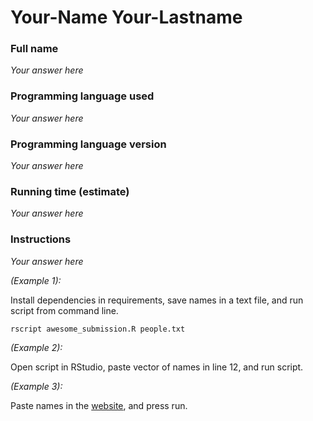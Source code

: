 Your-Name Your-Lastname
=============

### Full name

*Your answer here* 

### Programming language used

*Your answer here* 

### Programming language version

*Your answer here*

### Running time (estimate)

*Your answer here*

### Instructions

*Your answer here*

*(Example 1):*

Install dependencies in requirements, save names in a text file, and run script from command line.

`rscript awesome_submission.R people.txt`

*(Example 2):*

Open script in RStudio, paste vector of names in line 12, and run script. 

*(Example 3):*

Paste names in the [website](www.google.com), and press run.
